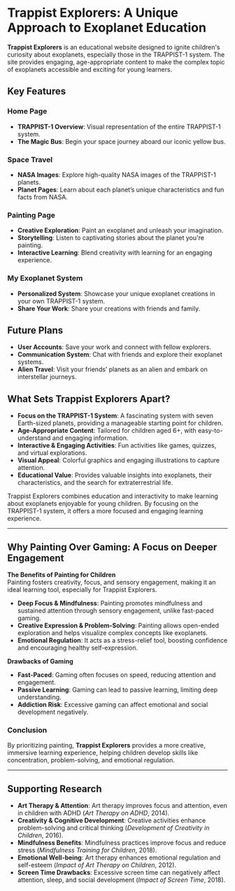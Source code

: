 # Trappist Explorers: A Unique Approach to Exoplanet Education

**Trappist Explorers** is an educational website designed to ignite children's curiosity about exoplanets, especially those in the TRAPPIST-1 system. The site provides engaging, age-appropriate content to make the complex topic of exoplanets accessible and exciting for young learners.

## Key Features

### Home Page
- **TRAPPIST-1 Overview**: Visual representation of the entire TRAPPIST-1 system.
- **The Magic Bus**: Begin your space journey aboard our iconic yellow bus.

### Space Travel
- **NASA Images**: Explore high-quality NASA images of the TRAPPIST-1 planets.
- **Planet Pages**: Learn about each planet’s unique characteristics and fun facts from NASA.

### Painting Page
- **Creative Exploration**: Paint an exoplanet and unleash your imagination.
- **Storytelling**: Listen to captivating stories about the planet you're painting.
- **Interactive Learning**: Blend creativity with learning for an engaging experience.

### My Exoplanet System
- **Personalized System**: Showcase your unique exoplanet creations in your own TRAPPIST-1 system.
- **Share Your Work**: Share your creations with friends and family.

## Future Plans
- **User Accounts**: Save your work and connect with fellow explorers.
- **Communication System**: Chat with friends and explore their exoplanet systems.
- **Alien Travel**: Visit your friends’ planets as an alien and embark on interstellar journeys.

## What Sets Trappist Explorers Apart?
- **Focus on the TRAPPIST-1 System**: A fascinating system with seven Earth-sized planets, providing a manageable starting point for children.
- **Age-Appropriate Content**: Tailored for children aged 6+, with easy-to-understand and engaging information.
- **Interactive & Engaging Activities**: Fun activities like games, quizzes, and virtual explorations.
- **Visual Appeal**: Colorful graphics and engaging illustrations to capture attention.
- **Educational Value**: Provides valuable insights into exoplanets, their characteristics, and the search for extraterrestrial life.

Trappist Explorers combines education and interactivity to make learning about exoplanets enjoyable for young children. By focusing on the TRAPPIST-1 system, it offers a more focused and engaging learning experience.

---

## Why Painting Over Gaming: A Focus on Deeper Engagement

**The Benefits of Painting for Children**  
Painting fosters creativity, focus, and sensory engagement, making it an ideal learning tool, especially for Trappist Explorers.

- **Deep Focus & Mindfulness**: Painting promotes mindfulness and sustained attention through sensory engagement, unlike fast-paced gaming.
- **Creative Expression & Problem-Solving**: Painting allows open-ended exploration and helps visualize complex concepts like exoplanets.
- **Emotional Regulation**: It acts as a stress-relief tool, boosting confidence and encouraging healthy self-expression.

**Drawbacks of Gaming**
- **Fast-Paced**: Gaming often focuses on speed, reducing attention and engagement.
- **Passive Learning**: Gaming can lead to passive learning, limiting deep understanding.
- **Addiction Risk**: Excessive gaming can affect emotional and social development negatively.

### Conclusion
By prioritizing painting, **Trappist Explorers** provides a more creative, immersive learning experience, helping children develop skills like concentration, problem-solving, and emotional regulation.

---

## Supporting Research

- **Art Therapy & Attention**: Art therapy improves focus and attention, even in children with ADHD (*Art Therapy on ADHD*, 2014).
- **Creativity & Cognitive Development**: Creative activities enhance problem-solving and critical thinking (*Development of Creativity in Children*, 2016).
- **Mindfulness Benefits**: Mindfulness practices improve focus and reduce stress (*Mindfulness Training for Children*, 2018).
- **Emotional Well-being**: Art therapy enhances emotional regulation and self-esteem (*Impact of Art Therapy on Children*, 2012).
- **Screen Time Drawbacks**: Excessive screen time can negatively affect attention, sleep, and social development (*Impact of Screen Time*, 2018).
